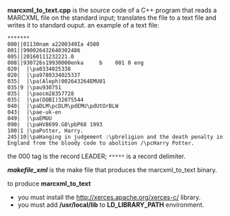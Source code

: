 **marcxml_to_text.cpp** is the source code of a C++ program that reads a MARCXML file on the standard
input; translates the file to a text file and writes it to standard ouput.
an example of a text file:
```
*******
000||01130nam a2200349Ia 4500
001||990026432640302486
005||20160111232221.0
008||930726s19930000enka     b    001 0 eng  
020|  |\pa0334025338
020|  |\pa9780334025337
035|  |\pa(Aleph)002643264EMU01
035|9 |\pau930751
035|  |\paocm28357728
035|  |\pa(DOBI)32075544
040|  |\paDLM\pcDLM\pdEMU\pdUtOrBLW
043|  |\pae-uk-en
049|  |\paEMUU
090|  |\paHV8699.G8\pbP68 1993
100|1 |\paPotter, Harry.
245|10|\paHanging in judgement :\pbreligion and the death penalty in England from the bloody code to abolition /\pcHarry Potter.

``` 
the 000 tag is the record LEADER; ``` ***** ``` is a record delimiter.


***makefile_xml*** is the make file that produces the marcxml_to_text binary.

to produce **marcxml_to_text** 
- you must install the http://xerces.apache.org/xerces-c/ library. 
- you must add **/usr/local/lib** to  **LD_LIBRARY_PATH** environment.


